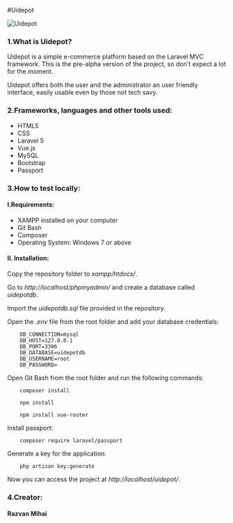 #Uidepot 

![Uidepot](https://i.imgur.com/UYN03jG.png)


<h3>1.What is Uidepot?</h3>


<p>Uidepot is a simple e-commerce platform based on the Laravel MVC framework. This is the pre-alpha version of the project, so don't expect a lot for the moment.</p>
<p>Uidepot offers both the user and the administrator an user friendly interface, easily usable even by those not tech savy.</p>


<h3>2.Frameworks, languages and other tools used:</h3>

<ul>
<li>HTML5</li>
<li>CSS</li>
<li>Laravel 5</li>
<li>Vue.js</li>
<li>MySQL</li>
<li>Bootstrap</li>
<li>Passport</li>
</ul>

<h3>3.How to test locally:</h3>

<h4>I.Requirements:</h4>
<ul>
<li>XAMPP installed on your computer</li>
<li>Git Bash</li>
<li>Composer</li>
<li>Operating System: Windows 7 or above</li>
</ul>

<h4>II. Installation:</h4>


<p>Copy the repository folder to <i>xampp/htdocs/</i>.</p>

<p>Go to <i>http://localhost/phpmyadmin/</i> and create a database called <i>uidepotdb</i>.</p>

<p>Import the <i>uidepotdb.sql</i> file provided in the repository.</p>

<p>Open the <i>.env</i> file from the root folder and add your database credentials:</p>

```shell
    DB_CONNECTION=mysql
    DB_HOST=127.0.0.1
    DB_PORT=3306
    DB_DATABASE=uidepotdb
    DB_USERNAME=root
    DB_PASSWORD=
```
<p>Open Git Bash from the root folder and run the following commands:</p>

```shell
    composer install
```
```shell
    npm install
```
```shell
    npm install vue-router
```
<p>Install passport:</p>

```shell
    composer require laravel/passport
```

<p>Generate a key for the application:</p>

```shell
    php artisan key:generate
```

<p>Now you can access the project at <i>http://localhost/uidepot/</i>.</p>


<h3>4.Creator:</h3>
<h4>Razvan Mihai</h4>